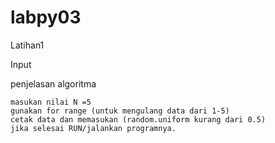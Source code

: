 # labpy03

Latihan1

Input

penjelasan algoritma

    masukan nilai N =5
    gunakan for range (untuk mengulang data dari 1-5)
    cetak data dan memasukan (random.uniform kurang dari 0.5)
    jika selesai RUN/jalankan programnya.
